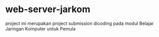# web-server-jarkom

project ini merupakan project submission dicoding pada modul Belajar Jaringan Komputer untuk Pemula
